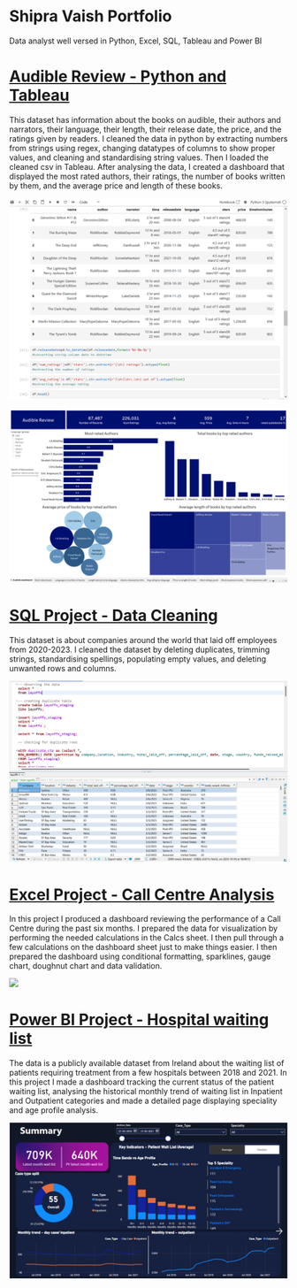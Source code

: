 # Shipra Vaish Portfolio
Data analyst well versed in Python, Excel, SQL, Tableau and Power BI

# [Audible Review - Python and Tableau](https://github.com/shipv11/Audible_Review-Python_and_Tableau)
This dataset has information about the books on audible, their authors and narrators, their language, their length, their release date, the price, and the ratings given by readers. I cleaned the data in python by extracting numbers from strings using regex, changing datatypes of columns to show proper values, and cleaning and standardising string values. Then I loaded the cleaned csv in Tableau. After analysing the data, I created a dashboard that displayed the most rated authors, their ratings, the number of books written by them, and the average price and length of these books.

  ![](https://github.com/shipv11/Audible_Review-Python_and_Tableau/blob/main/Screenshot%202024-10-05%20230745.png)

  ![](https://github.com/shipv11/Audible_Review-Python_and_Tableau/blob/main/Screenshot%202024-09-24%20135923.png)
  

# [SQL Project - Data Cleaning](https://github.com/shipv11/DataCleaningInSQL)
This dataset is about companies around the world that laid off employees from 2020-2023. I cleaned the dataset by deleting duplicates, trimming strings, standardising spellings, populating empty values, and deleting unwanted rows and columns.

![](https://github.com/shipv11/DataCleaningInSQL/blob/main/Screenshot%202024-10-04%20184939.png)


# [Excel Project - Call Centre Analysis](https://github.com/shipv11/ExcelProject_CallCentreAnalysis)
In this project I produced a dashboard reviewing the performance of a Call Centre during the past six months. I prepared the data for visualization by performing the needed calculations in the Calcs sheet. I then pull through a few calculations on the dashboard sheet just to make things easier. I then prepared the dashboard using conditional formatting, sparklines, gauge chart, doughnut chart and data validation.

![](https://github.com/shipv11/ExcelProject_CallCentreAnalysis/blob/main/Screenshot%202024-10-04%20190737.png)

# [Power BI Project - Hospital waiting list](https://github.com/shipv11/PowerBIproject-HospitalWaitingList)
The data is a publicly available dataset from Ireland about the waiting list of patients requiring treatment from a few hospitals between 2018 and 2021. In this project I made a dashboard tracking the current status of the patient waiting list, analysing the  historical monthly trend of waiting list in Inpatient and Outpatient categories and made a detailed page displaying speciality and age profile analysis.

 ![](https://github.com/shipv11/Shipra_Portfolio/blob/main/Images/Screenshot%202024-09-24%20140516.png)


























